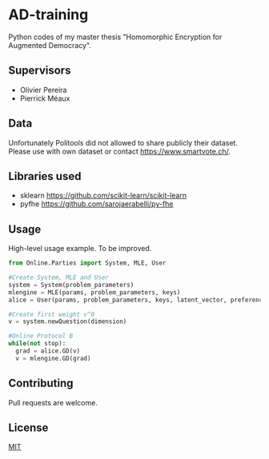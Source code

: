 # AD-training

Python codes of my master thesis "Homomorphic Encryption for Augmented Democracy".


## Supervisors

- Olivier Pereira
- Pierrick Méaux

## Data
Unfortunately Politools did not allowed to share publicly their dataset. Please use with own dataset or contact https://www.smartvote.ch/.

## Libraries used

- sklearn https://github.com/scikit-learn/scikit-learn
- pyfhe https://github.com/sarojaerabelli/py-fhe

## Usage
High-level usage example. To be improved.

```python
from Online.Parties import System, MLE, User

#Create System, MLE and User
system = System(problem_parameters)
mlengine = MLE(params, problem_parameters, keys)
alice = User(params, problem_parameters, keys, latent_vector, preference)

#Create first weight v^0
v = system.newQuestion(dimension)

#Online Protocol B
while(not stop):
  grad = alice.GD(v)
  v = mlengine.GD(grad)
```

## Contributing
Pull requests are welcome. 


## License
[MIT](https://choosealicense.com/licenses/mit/)
